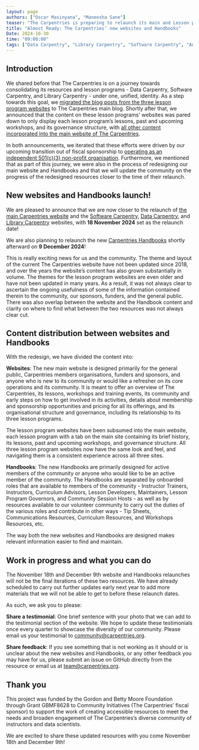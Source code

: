 ```yaml
---
layout: page
authors: ["Oscar Masinyana", "Maneesha Sane"]
teaser: "The Carpentries is preparing to relaunch its main and Lesson programs websites and its Handbooks next month!"
title: "Almost Ready: The Carpentries’ new websites and Handbooks"
Date: 2024-10-30
time: "09:00:00"
tags: ["Data Carpentry", "Library Carpentry", "Software Carpentry", "Announcements"]
---
```


## Introduction

We shared before that The Carpentries is on a journey towards consolidating its resources and lesson programs - Data Carpentry, Software Carpentry, and Library Carpentry - under one, unified, identity. As a step towards this goal, we [migrated the blog posts from the three lesson program websites](https://carpentries.org/blog/2024/03/lesson-program-blog-posts-migration/) to The Carpentries main blog. Shortly after that, we announced that the content on these lesson programs' websites was pared down to only display each lesson program’s lessons, past and upcoming workshops, and its governance structure, with [all other content incorporated into the main website of The Carpentries](https://carpentries.org/blog/2024/07/lesson-programs-websites-content-pared-down/). 

In both announcements, we iterated that these efforts were driven by our upcoming transition out of fiscal sponsorship to [operating as an independent 501(c)(3) non-profit organisation](https://carpentries.org/blog/2023/08/Carpentries-transition-to-independent-status/). Furthermore, we mentioned that as part of this journey, we were also in the process of redesigning our main website and Handbooks and that we will update the community on the progress of the redesigned resources closer to the time of their relaunch.

## New websites and Handbooks launch!

We are pleased to announce that we are now closer to the relaunch of [the main Carpentries website](https://carpentries.org/) and the [Software Carpentry](https://software-carpentry.org/),  [Data Carpentry](https://datacarpentry.org/), and [Library Carpentry](https://librarycarpentry.org/) websites, with **18 November 2024** set as the relaunch date!  

We are also planning to relaunch the new [Carpentries Handbooks](https://docs.carpentries.org/index.html) shortly afterward on **9 December 2024**!

This is really exciting news for us and the community. The theme and layout of the current The Carpentries website have not been updated since 2018, and over the years the website’s content has also grown substantially in volume. The themes for the lesson program websites are even older and have not been updated in many years. As a result, it was not always clear to ascertain the ongoing usefulness of some of the information contained therein to the community, our sponsors, funders, and the general public. There was also overlap between the website and the Handbook content and clarity on where to find what between the two resources was not always clear cut. 

## Content distribution between websites and Handbooks

With the redesign, we have divided the content into:

**Websites**: The new main website is designed primarily for the general public, Carpentries members organisations, funders and sponsors, and anyone who is new to its community or would like a refresher on its core operations and its community. It is meant to offer an overview of The Carpentries, its lessons, workshops and training events, its community and early steps on how to get involved in its activities, details about membership and sponsorship opportunities and pricing for all its offerings, and its organisational structure and governance, including its relationship to its three lesson programs. 

The lesson program websites have been subsumed into the main website, each lesson program with a tab on the main site containing its brief history, its lessons, past and upcoming workshops, and governance structure. All three lesson program websites now have the same look and feel, and navigating them is a consistent experience across all three sites. 

**Handbooks**: The new Handbooks are primarily designed for active members of the community or anyone who would like to be an active member of the community. The Handbooks are separated by onboarded roles that are available to members of the community - Instructor Trainers, Instructors, Curriculum Advisors, Lesson Developers, Maintainers, Lesson Program Governors, and Community Session Hosts - as well as by resources available to our volunteer community to carry out the duties of the various roles and contribute in other ways - Tip Sheets, Communications Resources, Curriculum Resources, and Workshops Resources, etc. 

The way both the new websites and Handbooks are designed makes relevant information easier to find and maintain. 

## Work in progress and what you can do

The November 18th and December 9th website and Handbooks relaunches will not be the final iterations of these two resources. We have already scheduled to carry out further updates early next year to add more materials that we will not be able to get to before these relaunch dates. 

As such, we ask you to please:

**Share a testimonial**: One brief sentence with your photo that we can add to the testimonial section of the website. We hope to update these testimonials once every quarter to showcase the diversity of our community. Please email us your testimonial to  [community@carpentries.org](mailto:community@carpentries.org).

**Share feedback**: If you see something that is not working as it should or is unclear about the new websites and Handbooks, or any other feedback you may have for us, please submit an issue on GitHub directly from the resource or email us at [team@carpentries.org](mailto:team@carpentries.org). 

## Thank you
This project was funded by the Gordon and Betty Moore Foundation through Grant GBMF8628 to Community Initiatives (The Carpentries’ fiscal sponsor) to support the work of creating accessible resources to meet the needs and broaden engagement of The Carpentries’s diverse community of instructors and data scientists. 

We are excited to share these updated resources with you come November 18th and December 9th! 

